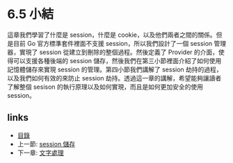 # 6.5 小結
這章我們學習了什麼是 session，什麼是 cookie，以及他們兩者之間的關係。但是目前 Go 官方標準套件裡面不支援 session，所以我們設計了一個 session 管理器，實現了 session 從建立到刪除的整個過程。然後定義了 Provider 的介面，使得可以支援各種後端的 session 儲存，然後我們在第三小節裡面介紹了如何使用記憶體儲存來實現 session 的管理。第四小節我們講解了 session 劫持的過程，以及我們如何有效的來防止 session 劫持。透過這一章的講解，希望能夠讓讀者了解整個 sesison 的執行原理以及如何實現，而且是如何更加安全的使用 session。
## links
   * [目錄](preface.md)
   * 上一節: [session 儲存](06.4.md)
   * 下一章: [文字處理](07.0.md)
